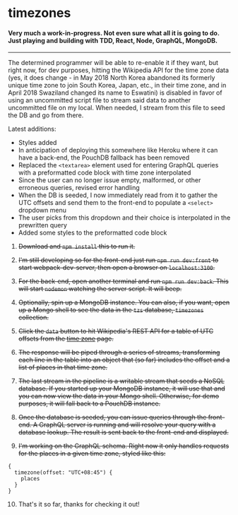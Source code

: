 # timezones

#### Very much a work-in-progress.  Not even sure what all it is going to do.  Just playing and building with TDD, React, Node, GraphQL, MongoDB.
-------------------------------------------------------------------------------

The determined programmer will be able to re-enable it if they want, but right now, for dev purposes, hitting the Wikipedia API for the time zone data (yes, it does change - in May 2018 North Korea abandoned its formerly unique time zone to join South Korea, Japan, etc., in their time zone, and in April 2018 Swaziland changed its name to Eswatini) is disabled in favor of using an uncommitted script file to stream said data to another uncommitted file on my local.  When needed, I stream from this file to seed the DB and go from there.

Latest additions:

*  Styles added
*  In anticipation of deploying this somewhere like Heroku where it can have a back-end, the PouchDB fallback has been removed
*  Replaced the `<textarea>` element used for entering GraphQL queries with a preformatted code block with time zone interpolated
*  Since the user can no longer issue empty, malformed, or other erroneous queries, revised error handling
*  When the DB is seeded, I now immediately read from it to gather the UTC offsets and send them to the front-end to populate a `<select>` dropdown menu
*  The user picks from this dropdown and their choice is interpolated in the prewritten query
*  Added some styles to the preformatted code block


1.  ~~Download and `npm install` this to run it.~~

2.  ~~I'm still developing so for the front-end just run `npm run dev:front` to start webpack-dev-server, then open a browser on `localhost:3100`.~~

3.  ~~For the back-end, open another terminal and run `npm run dev:back`.  This will start `nodemon` watching the server script.  It will beep.~~

4.  ~~Optionally, spin up a MongoDB instance.  You can also, if you want, open up a Mongo shell to see the data in the `tzs` database, `timezones` collection.~~

5.  ~~Click the `data` button to hit Wikipedia's REST API for a table of UTC offsets from the [time zone](https://en.wikipedia.org/wiki/Time_zone) page.~~

6.  ~~The response will be piped through a series of streams, transforming each line in the table into an object that (so far) includes the offset and a list of places in that time zone.~~

7.  ~~The last stream in the pipeline is a writable stream that seeds a NoSQL database.  If you started up your MongoDB instance, it will use that and you can now view the data in your Mongo shell.  Otherwise, for demo purposes, it will fall back to a PouchDB instance.~~

8.  ~~Once the database is seeded, you can issue queries through the front-end.  A GraphQL server is running and will resolve your query with a database lookup.  The result is sent back to the front-end and displayed.~~

9.  ~~I'm working on the GraphQL schema.  Right now it only handles requests for the places in a given time zone, styled like this:~~

```
{
  timezone(offset: "UTC+08:45") {
    places
  }
}
```

10.  That's it so far, thanks for checking it out!
